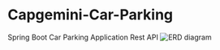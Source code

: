 # Capgemini-Car-Parking
Spring Boot Car Parking Application Rest API
![ERD diagram](https://user-images.githubusercontent.com/59141425/179419214-53b42649-4dc3-4186-9bc0-5dc38522eb1d.PNG)
